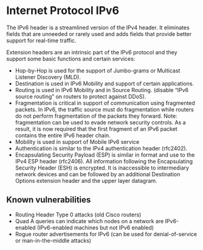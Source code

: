 # Internet Protocol IPv6

The IPv6 header is a streamlined version of the IPv4 header. It eliminates fields that are unneeded or rarely used and adds fields that provide better support for real-time traffic. 

Extension headers are an intrinsic part of the IPv6 protocol and they support some basic functions and certain services:

* Hop-by-Hop is used for the support of Jumbo-grams or Multicast Listener Discovery (MLD).
* Destination is used in IPv6 Mobility and support of certain applications.
* Routing is used in IPv6 Mobility and in Source Routing. (disable “IPv6 source routing” on routers to protect against DDoS).
* Fragmentation is critical in support of communication using fragmented packets. In IPv6, the traffic source must do fragmentation while routers do not perform fragmentation of the packets they forward. Note: fragmentation can be used to evade network security controls. As a result, it is now required that the first fragment of an IPv6 packet contains the entire IPv6 header chain.
* Mobility is used in support of Mobile IPv6 service
* Authentication is similar to the IPv4 authentication header (rfc2402).
* Encapsulating Security Payload (ESP) is similar in format and use to the IPv4 ESP header (rfc2406). All information following the Encapsulating Security Header (ESH) is encrypted. It is inaccessible to intermediary network devices and can be followed by an additional Destination Options extension header and the upper layer datagram.

## Known vulnerabilities

* Routing Header Type 0 attacks (old Cisco routers)
* Quad A queries can indicate which nodes on a network are IPv6-enabled (IPv6-enabled machines but not IPv6 enabled)
* Rogue router advertisements for IPv6 (can be used for denial-of-service or man-in-the-middle attacks)




